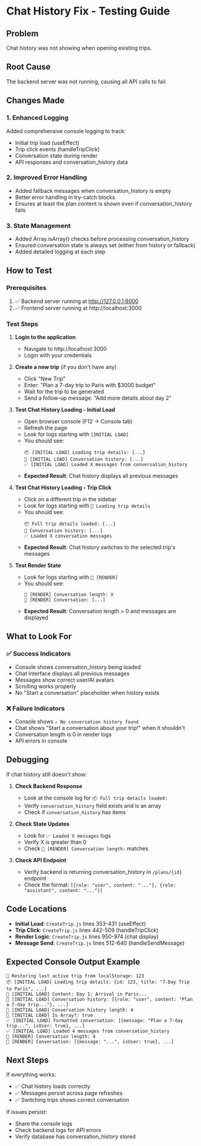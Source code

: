 # Chat History Fix - Testing Guide

## Problem
Chat history was not showing when opening existing trips.

## Root Cause
The backend server was not running, causing all API calls to fail.

## Changes Made

### 1. Enhanced Logging
Added comprehensive console logging to track:
- Initial trip load (useEffect)
- Trip click events (handleTripClick)
- Conversation state during render
- API responses and conversation_history data

### 2. Improved Error Handling
- Added fallback messages when conversation_history is empty
- Better error handling in try-catch blocks
- Ensures at least the plan content is shown even if conversation_history fails

### 3. State Management
- Added Array.isArray() checks before processing conversation_history
- Ensured conversation state is always set (either from history or fallback)
- Added detailed logging at each step

## How to Test

### Prerequisites
1. ✅ Backend server running at http://127.0.0.1:8000
2. ✅ Frontend server running at http://localhost:3000

### Test Steps

1. **Login to the application**
   - Navigate to http://localhost:3000
   - Login with your credentials

2. **Create a new trip** (if you don't have any)
   - Click "New Trip"
   - Enter: "Plan a 7-day trip to Paris with $3000 budget"
   - Wait for the trip to be generated
   - Send a follow-up message: "Add more details about day 2"

3. **Test Chat History Loading - Initial Load**
   - Open browser console (F12 → Console tab)
   - Refresh the page
   - Look for logs starting with `[INITIAL LOAD]`
   - You should see:
     ```
     📦 [INITIAL LOAD] Loading trip details: {...}
     💬 [INITIAL LOAD] Conversation history: [...]
     ✅ [INITIAL LOAD] Loaded X messages from conversation_history
     ```
   - **Expected Result**: Chat history displays all previous messages

4. **Test Chat History Loading - Trip Click**
   - Click on a different trip in the sidebar
   - Look for logs starting with `🔄 Loading trip details`
   - You should see:
     ```
     📦 Full trip details loaded: {...}
     💬 Conversation history: [...]
     ✅ Loaded X conversation messages
     ```
   - **Expected Result**: Chat history switches to the selected trip's messages

5. **Test Render State**
   - Look for logs starting with `🎨 [RENDER]`
   - You should see:
     ```
     🎨 [RENDER] Conversation length: X
     🎨 [RENDER] Conversation: [...]
     ```
   - **Expected Result**: Conversation length > 0 and messages are displayed

## What to Look For

### ✅ Success Indicators
- Console shows conversation_history being loaded
- Chat interface displays all previous messages
- Messages show correct user/AI avatars
- Scrolling works properly
- No "Start a conversation" placeholder when history exists

### ❌ Failure Indicators
- Console shows `⚠️ No conversation history found`
- Chat shows "Start a conversation about your trip!" when it shouldn't
- Conversation length is 0 in render logs
- API errors in console

## Debugging

If chat history still doesn't show:

1. **Check Backend Response**
   - Look at the console log for `📦 Full trip details loaded:`
   - Verify `conversation_history` field exists and is an array
   - Check if `conversation_history` has items

2. **Check State Updates**
   - Look for `✅ Loaded X messages` logs
   - Verify X is greater than 0
   - Check `🎨 [RENDER] Conversation length:` matches

3. **Check API Endpoint**
   - Verify backend is returning conversation_history in `/plans/{id}` endpoint
   - Check the format: `[{role: "user", content: "..."}, {role: "assistant", content: "..."}]`

## Code Locations

- **Initial Load**: `CreateTrip.js` lines 353-431 (useEffect)
- **Trip Click**: `CreateTrip.js` lines 442-509 (handleTripClick)
- **Render Logic**: `CreateTrip.js` lines 950-974 (chat display)
- **Message Send**: `CreateTrip.js` lines 512-640 (handleSendMessage)

## Expected Console Output Example

```
🔄 Restoring last active trip from localStorage: 123
📦 [INITIAL LOAD] Loading trip details: {id: 123, title: "7-Day Trip to Paris", ...}
📝 [INITIAL LOAD] Content: Day 1: Arrival in Paris...
💬 [INITIAL LOAD] Conversation history: [{role: "user", content: "Plan a 7-day trip..."}, ...]
💬 [INITIAL LOAD] Conversation history length: 4
💬 [INITIAL LOAD] Is Array?: true
✅ [INITIAL LOAD] Formatted conversation: [{message: "Plan a 7-day trip...", isUser: true}, ...]
✅ [INITIAL LOAD] Loaded 4 messages from conversation_history
🎨 [RENDER] Conversation length: 4
🎨 [RENDER] Conversation: [{message: "...", isUser: true}, ...]
```

## Next Steps

If everything works:
- ✅ Chat history loads correctly
- ✅ Messages persist across page refreshes
- ✅ Switching trips shows correct conversation

If issues persist:
- Share the console logs
- Check backend logs for API errors
- Verify database has conversation_history stored
